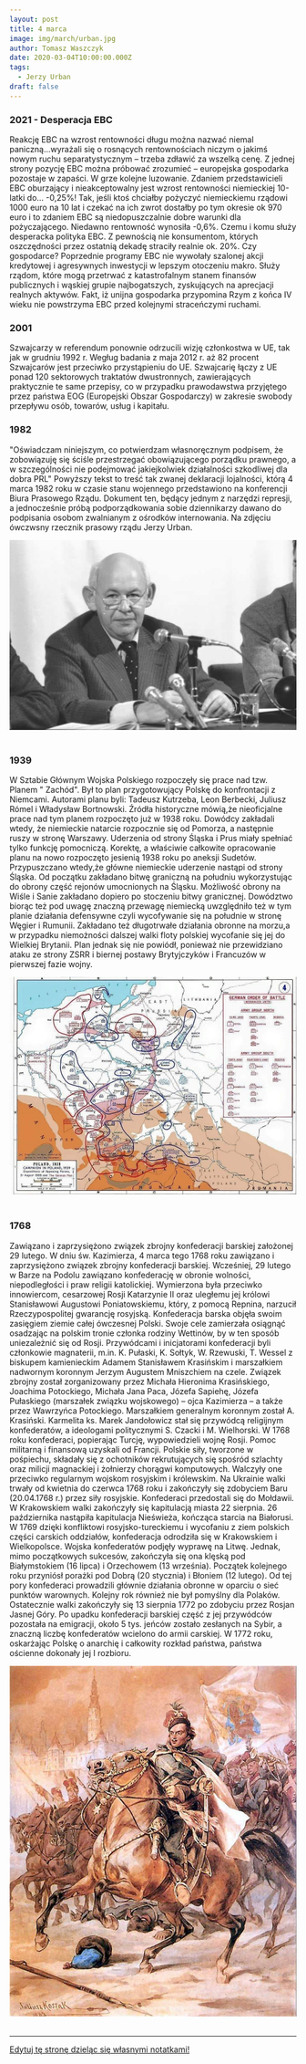 ```yaml
---
layout: post
title: 4 marca
image: img/march/urban.jpg
author: Tomasz Waszczyk
date: 2020-03-04T10:00:00.000Z
tags:
  - Jerzy Urban
draft: false
---
```


### 2021 - Desperacja EBC

Reakcję EBC na wzrost rentowności długu można nazwać niemal paniczną...wyrażali się o rosnących rentownościach niczym o jakimś nowym ruchu separatystycznym – trzeba zdławić za wszelką cenę.
Z jednej strony pozycję EBC można próbować zrozumieć – europejska gospodarka pozostaje w zapaści. W grze kolejne luzowanie.
Zdaniem przedstawicieli EBC oburzający i nieakceptowalny jest wzrost rentowności niemieckiej 10-latki do… -0,25%! Tak, jeśli ktoś chciałby pożyczyć niemieckiemu rządowi 1000 euro na 10 lat i czekać na ich zwrot dostałby po tym okresie ok 970 euro i to zdaniem EBC są niedopuszczalnie dobre warunki dla pożyczającego. Niedawno rentowność wynosiła -0,6%.
Czemu i komu służy desperacka polityka EBC. Z pewnością nie konsumentom, których oszczędności przez ostatnią dekadę straciły realnie ok. 20%. Czy gospodarce? Poprzednie programy EBC nie wywołały szalonej akcji kredytowej i agresywnych inwestycji w lepszym otoczeniu makro.
Służy rządom, które mogą przetrwać z katastrofalnym stanem finansów publicznych i wąskiej grupie najbogatszych, zyskujących na aprecjacji realnych aktywów. Fakt, iż unijna gospodarka przypomina Rzym z końca IV wieku nie powstrzyma EBC przed kolejnymi straceńczymi ruchami.

### 2001

Szwajcarzy w referendum ponownie odrzucili wizję członkostwa w UE, tak jak w grudniu 1992 r. 
Wegług badania z maja 2012 r. aż 82 procent Szwajcarów jest przeciwko przystąpieniu do UE.
Szwajcarię łączy z UE ponad 120 sektorowych traktatów dwustronnych, zawierających praktycznie te same przepisy, co w przypadku prawodawstwa przyjętego przez państwa EOG (Europejski Obszar Gospodarczy) w zakresie swobody przepływu osób, towarów, usług i kapitału.

### 1982

"Oświadczam niniejszym, co potwierdzam własnoręcznym podpisem, że zobowiązuję się ściśle przestrzegać obowiązującego porządku prawnego, a w szczególności nie podejmować jakiejkolwiek działalności szkodliwej dla dobra PRL"
Powyższy tekst to treść tak zwanej deklaracji lojalności, którą 4 marca 1982 roku w czasie stanu wojennego przedstawiono na konferencji Biura Prasowego Rządu. Dokument ten, będący jednym z narzędzi represji, a jednocześnie próbą podporządkowania sobie dziennikarzy dawano do podpisania osobom zwalnianym z ośrodków internowania.
Na zdjęciu ówczwsny rzecznik prasowy rządu Jerzy Urban.

<img src="./img/march/urban.jpg"/><br><br>

### 1939

W Sztabie Głównym Wojska Polskiego rozpoczęły się prace nad tzw. Planem " Zachód". Był to plan przygotowujący Polskę do konfrontacji z Niemcami.
Autorami planu byli: Tadeusz Kutrzeba, Leon Berbecki, Juliusz Rómel i Władysław Bortnowski.
Źródła historyczne mówią,że nieoficjalne prace nad tym planem rozpoczęto już w 1938 roku. Dowódcy zakładali wtedy, że niemieckie natarcie rozpocznie się od Pomorza, a następnie ruszy w stronę Warszawy. Uderzenia od strony Śląska i Prus miały spełniać tylko funkcję pomocniczą. Korektę, a właściwie całkowite opracowanie planu na nowo rozpoczęto jesienią 1938 roku po aneksji Sudetów. Przypuszczano wtedy,że główne niemieckie uderzenie nastąpi od strony Śląska. Od początku zakładano bitwę graniczną na południu wykorzystując do obrony część rejonów umocnionych na Śląsku. Możliwość obrony na Wiśle i Sanie zakładano dopiero po stoczeniu bitwy granicznej.
Dowództwo biorąc też pod uwagę znaczną przewagę niemiecką uwzględniło też w tym planie działania defensywne czyli wycofywanie się na południe w stronę Węgier i Rumunii. Zakładano też długotrwałe działania obronne na morzu,a w przypadku niemożności dalszej walki floty polskiej wycofanie się jej do Wielkiej Brytanii.
Plan jednak się nie powiódł, ponieważ nie przewidziano ataku ze strony ZSRR i biernej postawy Brytyjczyków i Francuzów w pierwszej fazie wojny.

<img src="./img/march/wojna.jpg"/><br><br>

### 1768

Zawiązano i zaprzysiężono związek zbrojny konfederacji barskiej założonej 29 lutego.
W dniu św. Kazimierza, 4 marca tego 1768 roku zawiązano i zaprzysiężono związek zbrojny konfederacji barskiej. Wcześniej, 29 lutego w Barze na Podolu zawiązano konfederację w obronie wolności, niepodległości i praw religii katolickiej. Wymierzona była przeciwko innowiercom, cesarzowej Rosji Katarzynie II oraz uległemu jej królowi Stanisławowi Augustowi Poniatowskiemu, który, z pomocą Repnina, narzucił Rzeczypospolitej gwarancję rosyjską.
Konfederacja barska objęła swoim zasięgiem ziemie całej ówczesnej Polski. Swoje cele zamierzała osiągnąć osadzając na polskim tronie członka rodziny Wettinów, by w ten sposób uniezależnić się od Rosji. Przywódcami i inicjatorami konfederacji byli członkowie magnaterii, m.in. K. Pułaski, K. Sołtyk, W. Rzewuski, T. Wessel z biskupem kamienieckim Adamem Stanisławem Krasińskim i marszałkiem nadwornym koronnym Jerzym Augustem Mniszchiem na czele. Związek zbrojny został zorganizowany przez Michała Hieronima Krasińskiego, Joachima Potockiego, Michała Jana Paca, Józefa Sapiehę, Józefa Pułaskiego (marszałek związku wojskowego) – ojca Kazimierza – a także przez Wawrzyńca Potockiego. Marszałkiem generalnym koronnym został A. Krasiński. Karmelita ks. Marek Jandołowicz stał się przywódcą religijnym konfederatów, a ideologami politycznymi S. Czacki i M. Wielhorski.
W 1768 roku konfederaci, popierając Turcję, wypowiedzieli wojnę Rosji. Pomoc militarną i finansową uzyskali od Francji. Polskie siły, tworzone w pośpiechu, składały się z ochotników rekrutujących się spośród szlachty oraz milicji magnackiej i żołnierzy chorągwi komputowych. Walczyły one przeciwko regularnym wojskom rosyjskim i królewskim.
Na Ukrainie walki trwały od kwietnia do czerwca 1768 roku i zakończyły się zdobyciem Baru (20.04.1768 r.) przez siły rosyjskie. Konfederaci przedostali się do Mołdawii. W Krakowskiem walki zakończyły się kapitulacją miasta 22 sierpnia. 26 października nastąpiła kapitulacja Nieświeża, kończąca starcia na Białorusi.
W 1769 dzięki konfliktowi rosyjsko-tureckiemu i wycofaniu z ziem polskich części carskich oddziałów, konfederacja odrodziła się w Krakowskiem i Wielkopolsce.
Wojska konfederatów podjęły wyprawę na Litwę. Jednak, mimo początkowych sukcesów, zakończyła się ona klęską pod Białymstokiem (16 lipca) i Orzechowem (13 września). Początek kolejnego roku przyniósł porażki pod Dobrą (20 stycznia) i Błoniem (12 lutego). Od tej pory konfederaci prowadzili głównie działania obronne w oparciu o sieć punktów warownych. Kolejny rok również nie był pomyślny dla Polaków. Ostatecznie walki zakończyły się 13 sierpnia 1772 po zdobyciu przez Rosjan Jasnej Góry.
Po upadku konfederacji barskiej część z jej przywódców pozostała na emigracji, około 5 tys. jeńców zostało zesłanych na Sybir, a znaczną liczbę konfederatów wcielono do armii carskiej. W 1772 roku, oskarżając Polskę o anarchię i całkowity rozkład państwa, państwa ościenne dokonały jej I rozbioru.

<img src="./img/march/bar.jpg"><br><br>

---

<a href="https://github.com/TomaszWaszczyk/historia.waszczyk.com/edit/master/src/content/march-4.md" target="_blank">Edytuj tę stronę dzieląc się własnymi notatkami!</a>
